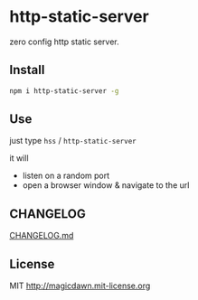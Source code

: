 # http-static-server
zero config http static server.

## Install
```sh
npm i http-static-server -g
```

## Use
just type `hss` / `http-static-server`

it will
- listen on a random port
- open a browser window & navigate to the url

## CHANGELOG
[CHANGELOG.md](CHANGELOG.md)

## License
MIT http://magicdawn.mit-license.org